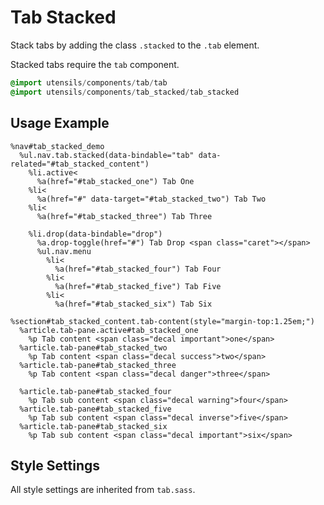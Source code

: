 
# Tab Stacked
Stack tabs by adding the class `.stacked` to the `.tab` element.

Stacked tabs require the `tab` component.

```sass
@import utensils/components/tab/tab
@import utensils/components/tab_stacked/tab_stacked
```

## Usage Example

<!--~ markup/tab-stacked.html.haml -->
```haml
%nav#tab_stacked_demo
  %ul.nav.tab.stacked(data-bindable="tab" data-related="#tab_stacked_content")
    %li.active<
      %a(href="#tab_stacked_one") Tab One
    %li<
      %a(href="#" data-target="#tab_stacked_two") Tab Two
    %li<
      %a(href="#tab_stacked_three") Tab Three

    %li.drop(data-bindable="drop")
      %a.drop-toggle(href="#") Tab Drop <span class="caret"></span>
      %ul.nav.menu
        %li<
          %a(href="#tab_stacked_four") Tab Four
        %li<
          %a(href="#tab_stacked_five") Tab Five
        %li<
          %a(href="#tab_stacked_six") Tab Six

%section#tab_stacked_content.tab-content(style="margin-top:1.25em;")
  %article.tab-pane.active#tab_stacked_one
    %p Tab content <span class="decal important">one</span>
  %article.tab-pane#tab_stacked_two
    %p Tab content <span class="decal success">two</span>
  %article.tab-pane#tab_stacked_three
    %p Tab content <span class="decal danger">three</span>

  %article.tab-pane#tab_stacked_four
    %p Tab sub content <span class="decal warning">four</span>
  %article.tab-pane#tab_stacked_five
    %p Tab sub content <span class="decal inverse">five</span>
  %article.tab-pane#tab_stacked_six
    %p Tab sub content <span class="decal important">six</span>
```
<!-- end -->

## Style Settings
All style settings are inherited from `tab.sass`.


